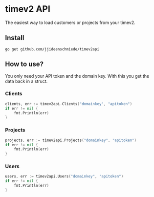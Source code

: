 # timev2 API
The easiest way to load customers or projects from your timev2.

## Install
```console
go get github.com/jjideenschmiede/timev2api
```

## How to use?
You only need your API token and the domain key. With this you get the data back in a struct.

### Clients
```go
clients, err := timev2api.Clients("domainkey", "apitoken")
if err != nil {
    fmt.Println(err)
}
```

### Projects
```go
projects, err := timev2api.Projects("domainkey", "apitoken")
if err != nil {
    fmt.Println(err)
}
```

### Users
```go
users, err := timev2api.Users("domainkey", "apitoken")
if err != nil {
    fmt.Println(err)
}
```
